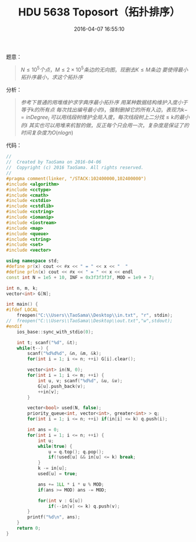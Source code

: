 ﻿---
title: HDU 5638 Toposort（拓扑排序）
categories:
  - 图论
  - 拓扑排序
  - 
tags:
  - 拓扑排序
  - 
date: 2016-04-07 16:55:10
toc: 
---
题意：
>$N\le 10^5个点，M\le 2\times 10^5条边的无向图，现删去K\le M条边$
$要使得最小拓扑序最小，求这个拓扑序$

<!-- more -->

分析：
>$参考下普通的用堆维护求字典序最小拓扑序$ $用某种数据结构维护入度小于等于k的所有点$
$每次找出编号最小的i，强制删掉它的所有入边，表现为k-=inDegree_i$
$可以用线段树维护全局入度，每次线段树上二分找\le k的最小的i$
$其实也可以用堆来机智的做，反正每个只会用一次，复杂度是保证了的$
$时间复杂度为O(nlogn)$

代码：
```cpp
//
//  Created by TaoSama on 2016-04-06
//  Copyright (c) 2016 TaoSama. All rights reserved.
//
#pragma comment(linker, "/STACK:102400000,102400000")
#include <algorithm>
#include <cctype>
#include <cmath>
#include <cstdio>
#include <cstdlib>
#include <cstring>
#include <iomanip>
#include <iostream>
#include <map>
#include <queue>
#include <string>
#include <set>
#include <vector>

using namespace std;
#define pr(x) cout << #x << " = " << x << "  "
#define prln(x) cout << #x << " = " << x << endl
const int N = 1e5 + 10, INF = 0x3f3f3f3f, MOD = 1e9 + 7;

int n, m, k;
vector<int> G[N];

int main() {
#ifdef LOCAL
    freopen("C:\\Users\\TaoSama\\Desktop\\in.txt", "r", stdin);
//  freopen("C:\\Users\\TaoSama\\Desktop\\out.txt","w",stdout);
#endif
    ios_base::sync_with_stdio(0);

    int t; scanf("%d", &t);
    while(t--) {
        scanf("%d%d%d", &n, &m, &k);
        for(int i = 1; i <= n; ++i) G[i].clear();

        vector<int> in(N, 0);
        for(int i = 1; i <= m; ++i) {
            int u, v; scanf("%d%d", &u, &v);
            G[u].push_back(v);
            ++in[v];
        }

        vector<bool> used(N, false);
        priority_queue<int, vector<int>, greater<int> > q;
        for(int i = 1; i <= n; ++i) if(in[i] <= k) q.push(i);

        int ans = 0;
        for(int i = 1; i <= n; ++i) {
            int u;
            while(true) {
                u = q.top(); q.pop();
                if(!used[u] && in[u] <= k) break;
            }
            k -= in[u];
            used[u] = true;

            ans += 1LL * i * u % MOD;
            if(ans >= MOD) ans -= MOD;

            for(int v : G[u])
                if(--in[v] <= k) q.push(v);
        }
        printf("%d\n", ans);
    }
    return 0;
}
```